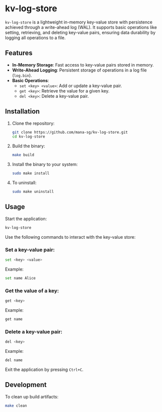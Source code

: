 # kv-log-store

`kv-log-store` is a lightweight in-memory key-value store with persistence achieved through a write-ahead log (WAL). It supports basic operations like setting, retrieving, and deleting key-value pairs, ensuring data durability by logging all operations to a file.

## Features

- **In-Memory Storage**: Fast access to key-value pairs stored in memory.
- **Write-Ahead Logging**: Persistent storage of operations in a log file (`log.bin`).
- **Basic Operations**:
    - `set <key> <value>`: Add or update a key-value pair.
    - `get <key>`: Retrieve the value for a given key.
    - `del <key>`: Delete a key-value pair.

## Installation

1. Clone the repository:
     ```sh
     git clone https://github.com/mana-sg/kv-log-store.git
     cd kv-log-store
     ```

2. Build the binary:
     ```sh
     make build
     ```

3. Install the binary to your system:
     ```sh
     sudo make install
     ```

4. To uninstall:
     ```sh
     sudo make uninstall
     ```

## Usage

Start the application:
```sh
kv-log-store
```

Use the following commands to interact with the key-value store:

### Set a key-value pair:
```sh
set <key> <value>
```
Example:
```sh
set name Alice
```

### Get the value of a key:
```sh
get <key>
```
Example:
```sh
get name
```

### Delete a key-value pair:
```sh
del <key>
```
Example:
```sh
del name
```

Exit the application by pressing `Ctrl+C`.

## Development

To clean up build artifacts:
```sh
make clean
```